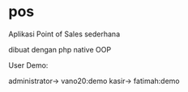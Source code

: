 # pos
Aplikasi Point of Sales sederhana

dibuat dengan php native OOP

User Demo:

administrator-> vano20:demo
kasir-> fatimah:demo

